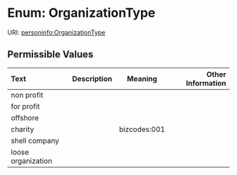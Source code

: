 
# Enum: OrganizationType



URI: [personinfo:OrganizationType](https://w3id.org/linkml/examples/personinfo/OrganizationType)


## Permissible Values

| Text | Description | Meaning | Other Information |
| :--- | :---: | :---: | ---: |
| non profit |  |  |  |
| for profit |  |  |  |
| offshore |  |  |  |
| charity |  | bizcodes:001 |  |
| shell company |  |  |  |
| loose organization |  |  |  |

